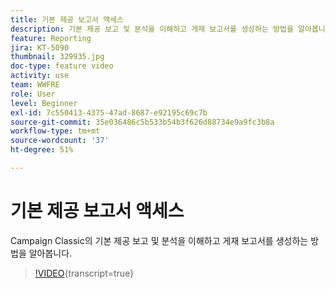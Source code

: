 ```yaml
---
title: 기본 제공 보고서 액세스
description: 기본 제공 보고 및 분석을 이해하고 게재 보고서를 생성하는 방법을 알아봅니다.
feature: Reporting
jira: KT-5090
thumbnail: 329935.jpg
doc-type: feature video
activity: use
team: WWFRE
role: User
level: Beginner
exl-id: 7c550413-4375-47ad-8687-e92195c69c7b
source-git-commit: 35e036486c5b533b54b3f626d88734e9a9fc3b8a
workflow-type: tm+mt
source-wordcount: '37'
ht-degree: 51%

---
```


# 기본 제공 보고서 액세스

Campaign Classic의 기본 제공 보고 및 분석을 이해하고 게재 보고서를 생성하는 방법을 알아봅니다.

>[!VIDEO](https://video.tv.adobe.com/v/329935?quality=12&learn=on){transcript=true}
